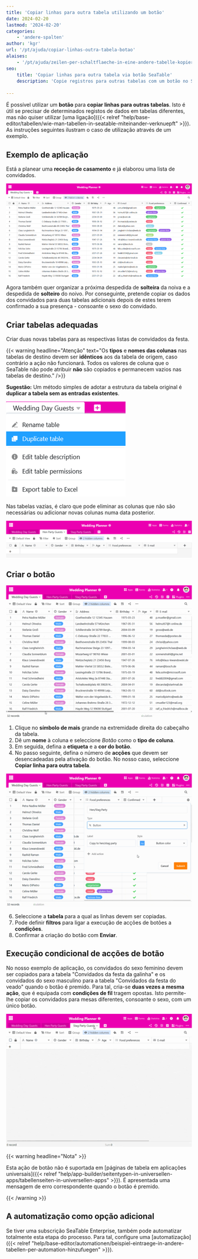 ```yaml
---
title: 'Copiar linhas para outra tabela utilizando um botão'
date: 2024-02-20
lastmod: '2024-02-20'
categories:
    - 'andere-spalten'
author: 'kgr'
url: '/pt/ajuda/copiar-linhas-outra-tabela-botao'
alaises:
    - '/pt/ajuda/zeilen-per-schaltflaeche-in-eine-andere-tabelle-kopieren'
seo:
    title: 'Copiar linhas para outra tabela via botão SeaTable'
    description: 'Copie registros para outras tabelas com um botão no SeaTable: use filtros, condições e automações fáceis por clique ou regras.'

---
```


É possível utilizar um **botão** para **copiar linhas para outras tabelas**. Isto é útil se precisar de determinados registos de dados em tabelas diferentes, mas não quiser utilizar [uma ligação]({{< relref "help/base-editor/tabellen/wie-man-tabellen-in-seatable-miteinander-verknuepft" >}}). As instruções seguintes ilustram o caso de utilização através de um exemplo.

## Exemplo de aplicação

Está a planear uma **receção de casamento** e já elaborou uma lista de convidados.

![Exemplo de lista de convidados](images/Beispiel-Gaesteliste.png)

Agora também quer organizar a próxima despedida de **solteira** da noiva e a despedida de **solteiro** do noivo. Por conseguinte, pretende copiar os dados dos convidados para duas tabelas adicionais depois de estes terem confirmado a sua presença - consoante o sexo do convidado.

## Criar tabelas adequadas

Criar duas novas tabelas para as respectivas listas de convidados da festa.

{{< warning  headline="Atenção"  text="Os **tipos** e **nomes das colunas** nas tabelas de destino devem ser **idênticos** aos da tabela de origem, caso contrário a ação não funcionará. Todos os valores de coluna que o SeaTable não pode atribuir **não** são copiados e permanecem vazios nas tabelas de destino." />}}

**Sugestão:** Um método simples de adotar a estrutura da tabela original é **duplicar a tabela sem as entradas existentes**.

![Estrutura de tabela duplicada](images/Tabellenstruktur-duplizieren.png)

Nas tabelas vazias, é claro que pode eliminar as colunas que não são necessárias ou adicionar novas colunas numa data posterior.

![Esvaziar tabelas duplicadas](images/Leere-duplizierte-Tabellen.png)

## Criar o botão

![Botão Criar](images/Schaltflaeche-anlegen.gif)

1. Clique no **símbolo de mais** grande na extremidade direita do cabeçalho da tabela.
2. Dê um **nome** à coluna e seleccione _Botão_ como o **tipo de coluna**.
3. Em seguida, defina a **etiqueta** e a **cor do botão**.
4. No passo seguinte, defina o número de **acções** que devem ser desencadeadas pela ativação do botão. No nosso caso, seleccione **Copiar linha para outra tabela**.

![Ação do botão Copiar linha para outra tabela](images/Schaltflaechen-Aktion-Zeile-in-andere-Tabelle-kopieren.gif)

6. Seleccione a **tabela** para a qual as linhas devem ser copiadas.
7. Pode definir **filtros** para ligar a execução de acções de botões a **condições**.
8. Confirmar a criação do botão com **Enviar**.

## Execução condicional de acções de botão

No nosso exemplo de aplicação, os convidados do sexo feminino devem ser copiados para a tabela "Convidados da festa da galinha" e os convidados do sexo masculino para a tabela "Convidados da festa do veado" quando o botão é premido. Para tal, cria-se **duas vezes a mesma ação**, que é equipada com **condições de fil** tragem opostas. Isto permite-lhe copiar os convidados para mesas diferentes, consoante o sexo, com um único botão.

![Linhas copiadas por botão](images/Per-Schaltflaeche-kopierte-Zeilen.gif)

{{< warning  headline="Nota" >}}

Esta ação de botão não é suportada em [páginas de tabela em aplicações universais]({{< relref "help/app-builder/seitentypen-in-universellen-apps/tabellenseiten-in-universellen-apps" >}}). É apresentada uma mensagem de erro correspondente quando o botão é premido.

{{< /warning >}}

## A automatização como opção adicional

Se tiver uma subscrição SeaTable Enterprise, também pode automatizar totalmente esta etapa do processo. Para tal, configure uma [automatização]({{< relref "help/base-editor/automationen/beispiel-eintraege-in-andere-tabellen-per-automation-hinzufuegen" >}}).
